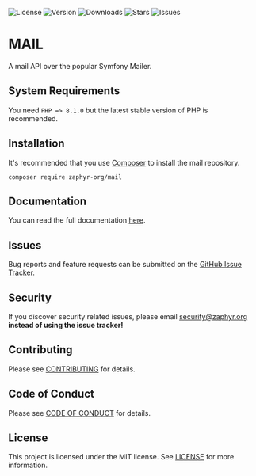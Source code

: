 ![License](https://img.shields.io/github/license/zaphyr-org/mail?style=for-the-badge)
![Version](https://img.shields.io/packagist/v/zaphyr-org/mail?style=for-the-badge)
![Downloads](https://img.shields.io/packagist/dt/zaphyr-org/mail?style=for-the-badge)
![Stars](https://img.shields.io/github/stars/zaphyr-org/mail?style=for-the-badge)
![Issues](https://img.shields.io/github/issues/zaphyr-org/mail?style=for-the-badge)

# MAIL

A mail API over the popular Symfony Mailer.

## System Requirements

You need `PHP => 8.1.0` but the latest stable version of PHP is recommended.

## Installation

It's recommended that you use [Composer](https://getcomposer.org/) to install the mail repository.

```console
composer require zaphyr-org/mail
```

## Documentation

You can read the full documentation [here](https://zaphyr.org/docs/repositories/latest/mail).

## Issues

Bug reports and feature requests can be submitted on
the [GitHub Issue Tracker](https://github.com/zaphyr-org/mail/issues).

## Security

If you discover security related issues, please email security@zaphyr.org **instead of using
the issue tracker!**

## Contributing

Please see [CONTRIBUTING](https://zaphyr.org/contributions) for details.

## Code of Conduct

Please see [CODE OF CONDUCT](https://zaphyr.org/contributions#code-of-conduct) for details.

## License

This project is licensed under the MIT license. See [LICENSE](LICENSE.md) for more information.

